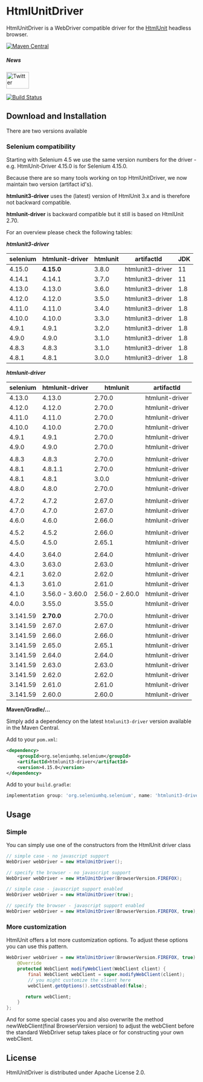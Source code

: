 # HtmlUnitDriver

HtmlUnitDriver is a WebDriver compatible driver for the [HtmlUnit](https://www.htmlunit.org) headless browser.

[![Maven Central](https://maven-badges.herokuapp.com/maven-central/org.seleniumhq.selenium/htmlunit3-driver/badge.svg)](https://maven-badges.herokuapp.com/maven-central/org.seleniumhq.selenium/htmlunit3-driver)

##### News
[<img src="https://www.htmlunit.org/images/logos/twitter.png" alt="Twitter" height="44" width="60">](https://twitter.com/HtmlUnit)

[![Build Status](https://jenkins.wetator.org/buildStatus/icon?job=HtmlUnitDriver+-+Selenium+4)](https://jenkins.wetator.org/view/HtmlUnit%20Driver/job/HtmlUnitDriver%20-%20Selenium%204/)

## Download and Installation

There are two versions available

### Selenium compatibility

Starting with Selenium 4.5 we use the same version numbers for the driver - e.g. HtmlUnit-Driver 4.15.0
is for Selenium 4.15.0.

Because there are so many tools working on top HtmlUnitDriver, we now maintain two version (artifact id's).

**htmlunit3-driver** uses the (latest) version of HtmlUnit 3.x and is therefore not backward compatible.

**htmlunit-driver** is backward compatible but it still is based on HtmlUnit 2.70.

For an overview please check the following tables:

***htmlunit3-driver***

| selenium | htmlunit-driver |    htmlunit     |    artifactId    |  JDK |
|----------|-----------------|-----------------|------------------|------|
|   4.15.0 |      **4.15.0** |          3.8.0  | htmlunit3-driver |   11 |
|   4.14.1 |          4.14.1 |          3.7.0  | htmlunit3-driver |   11 |
|   4.13.0 |          4.13.0 |          3.6.0  | htmlunit3-driver |  1.8 |
|   4.12.0 |          4.12.0 |          3.5.0  | htmlunit3-driver |  1.8 |
|   4.11.0 |          4.11.0 |          3.4.0  | htmlunit3-driver |  1.8 |
|   4.10.0 |          4.10.0 |          3.3.0  | htmlunit3-driver |  1.8 |
|    4.9.1 |           4.9.1 |          3.2.0  | htmlunit3-driver |  1.8 |
|    4.9.0 |           4.9.0 |          3.1.0  | htmlunit3-driver |  1.8 |
|    4.8.3 |           4.8.3 |          3.1.0  | htmlunit3-driver |  1.8 |
|    4.8.1 |           4.8.1 |          3.0.0  | htmlunit3-driver |  1.8 |


***htmlunit-driver***

| selenium | htmlunit-driver |    htmlunit     |    artifactId    |
|----------|-----------------|-----------------|------------------|
|   4.13.0 |          4.13.0 |          2.70.0 |  htmlunit-driver |
|   4.12.0 |          4.12.0 |          2.70.0 |  htmlunit-driver |
|   4.11.0 |          4.11.0 |          2.70.0 |  htmlunit-driver |
|   4.10.0 |          4.10.0 |          2.70.0 |  htmlunit-driver |
|    4.9.1 |           4.9.1 |          2.70.0 |  htmlunit-driver |
|    4.9.0 |           4.9.0 |          2.70.0 |  htmlunit-driver |
|          |                 |                 |                  |
|    4.8.3 |           4.8.3 |          2.70.0 |  htmlunit-driver |
|    4.8.1 |         4.8.1.1 |          2.70.0 |  htmlunit-driver |
|    4.8.1 |           4.8.1 |          3.0.0  |  htmlunit-driver |
|    4.8.0 |           4.8.0 |          2.70.0 |  htmlunit-driver |
|          |                 |                 |                  |
|    4.7.2 |           4.7.2 |          2.67.0 |  htmlunit-driver |
|    4.7.0 |           4.7.0 |          2.67.0 |  htmlunit-driver |
|    4.6.0 |           4.6.0 |          2.66.0 |  htmlunit-driver |
|          |                 |                 |                  |
|    4.5.2 |           4.5.2 |          2.66.0 |  htmlunit-driver |
|    4.5.0 |           4.5.0 |          2.65.1 |  htmlunit-driver |
|          |                 |                 |                  |
|    4.4.0 |          3.64.0 |          2.64.0 |  htmlunit-driver |
|    4.3.0 |          3.63.0 |          2.63.0 |  htmlunit-driver |
|    4.2.1 |          3.62.0 |          2.62.0 |  htmlunit-driver |
|    4.1.3 |          3.61.0 |          2.61.0 |  htmlunit-driver |
|    4.1.0 | 3.56.0 - 3.60.0 | 2.56.0 - 2.60.0 |  htmlunit-driver |
|    4.0.0 |          3.55.0 |          3.55.0 |  htmlunit-driver |
|          |                 |                 |                  |
| 3.141.59 |      **2.70.0** |          2.70.0 |  htmlunit-driver |
| 3.141.59 |          2.67.0 |          2.67.0 |  htmlunit-driver |
| 3.141.59 |          2.66.0 |          2.66.0 |  htmlunit-driver |
| 3.141.59 |          2.65.0 |          2.65.1 |  htmlunit-driver |
| 3.141.59 |          2.64.0 |          2.64.0 |  htmlunit-driver |
| 3.141.59 |          2.63.0 |          2.63.0 |  htmlunit-driver |
| 3.141.59 |          2.62.0 |          2.62.0 |  htmlunit-driver |
| 3.141.59 |          2.61.0 |          2.61.0 |  htmlunit-driver |
| 3.141.59 |          2.60.0 |          2.60.0 |  htmlunit-driver |


**Maven/Gradle/...**

Simply add a dependency on the latest `htmlunit3-driver` version available in the Maven Central.

Add to your `pom.xml`:

```xml
<dependency>
    <groupId>org.seleniumhq.selenium</groupId>
    <artifactId>htmlunit3-driver</artifactId>
    <version>4.15.0</version>
</dependency>
```

Add to your `build.gradle`:

```groovy
implementation group: 'org.seleniumhq.selenium', name: 'htmlunit3-driver', version: '4.15.0'
```


## Usage

### Simple

You can simply use one of the constructors from the HtmlUnit driver class

```java
// simple case - no javascript support
WebDriver webDriver = new HtmlUnitDriver();
```

```java
// specify the browser - no javascript support
WebDriver webDriver = new HtmlUnitDriver(BrowserVersion.FIREFOX);
```

```java
// simple case - javascript support enabled
WebDriver webDriver = new HtmlUnitDriver(true);
```

```java
// specify the browser - javascript support enabled
WebDriver webDriver = new HtmlUnitDriver(BrowserVersion.FIREFOX, true);
```


### More customization

HtmlUnit offers a lot more customization options. To adjust these options you can use this pattern.

```java
WebDriver webDriver = new HtmlUnitDriver(BrowserVersion.FIREFOX, true) {
    @Override
    protected WebClient modifyWebClient(WebClient client) {
        final WebClient webClient = super.modifyWebClient(client);
        // you might customize the client here
        webClient.getOptions().setCssEnabled(false);

       return webClient;
    }
};
```

And for some special cases you and also overwrite the method newWebClient(final BrowserVersion version) to
adjust the webClient before the standard WebDriver setup takes place or for constructing your
own webClient.


## License

HtmlUnitDriver is distributed under Apache License 2.0.
